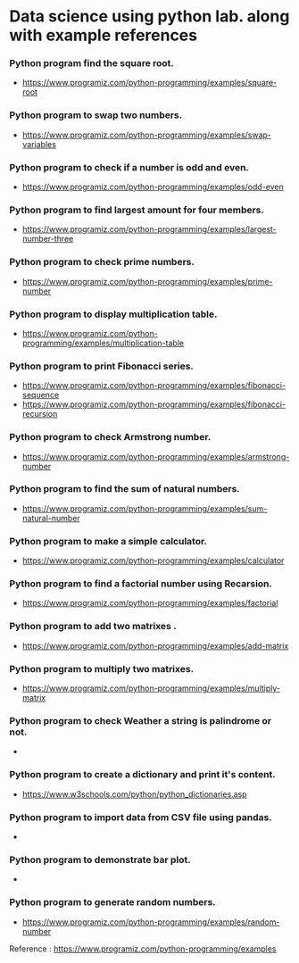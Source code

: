 # Data science using python lab. along with example references

### Python program find the square root.
-  https://www.programiz.com/python-programming/examples/square-root

### Python program to swap two numbers.
- https://www.programiz.com/python-programming/examples/swap-variables

### Python program to check if a number is odd and even.
- https://www.programiz.com/python-programming/examples/odd-even

### Python program to find largest amount for four members.
- https://www.programiz.com/python-programming/examples/largest-number-three

### Python program to check prime numbers.
- https://www.programiz.com/python-programming/examples/prime-number
      
### Python program to display multiplication table.
- https://www.programiz.com/python-programming/examples/multiplication-table

### Python program to print Fibonacci series.
- https://www.programiz.com/python-programming/examples/fibonacci-sequence
- https://www.programiz.com/python-programming/examples/fibonacci-recursion

### Python program to check Armstrong number.
- https://www.programiz.com/python-programming/examples/armstrong-number

### Python program to find the sum of natural numbers.
- https://www.programiz.com/python-programming/examples/sum-natural-number


### Python program to make a simple calculator.
- https://www.programiz.com/python-programming/examples/calculator

### Python program to find a factorial number using Recarsion.
- https://www.programiz.com/python-programming/examples/factorial

### Python program to add two matrixes .
- https://www.programiz.com/python-programming/examples/add-matrix

### Python program to multiply two matrixes.
- https://www.programiz.com/python-programming/examples/multiply-matrix

### Python program to check Weather a string is palindrome or not.
- 

### Python program to create a dictionary and print it's content.

- https://www.w3schools.com/python/python_dictionaries.asp

### Python program to import data from CSV file using pandas.
- 

### Python program to demonstrate bar plot.
- 

### Python program to generate random numbers.
- https://www.programiz.com/python-programming/examples/random-number


Reference : https://www.programiz.com/python-programming/examples
